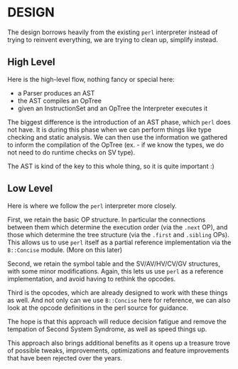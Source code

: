 <!----------------------------------------------------------------------------->
# DESIGN
<!----------------------------------------------------------------------------->

The design borrows heavily from the existing `perl` interpreter instead of 
trying to reinvent everything, we are trying to clean up, simplify instead. 

## High Level

Here is the high-level flow, nothing fancy or special here:

- a Parser produces an AST
- the AST compiles an OpTree
- given an InstructionSet and an OpTree the Interpreter executes it

The biggest difference is the introduction of an AST phase, which `perl` does
not have. It is during this phase when we can perform things like type checking
and static analysis. We can then use the information we gathered to inform the 
compilation of the OpTree (ex. - if we know the types, we do not need to do 
runtime checks on SV type). 

The AST is kind of the key to this whole thing, so it is quite important :)

## Low Level

Here is where we follow the `perl` interpreter more closely. 

First, we retain the basic OP structure. In particular the connections between 
them which determine the execution order (via the `.next` OP), and those which 
determine the tree structure (via the `.first` and `.sibling` OPs). This allows 
us to use `perl` itself as a partial reference implementation via the 
`B::Concise` module. (More on this later)

Second, we retain the symbol table and the SV/AV/HV/CV/GV structures, with some
minor modifications. Again, this lets us use `perl` as a reference 
implementation, and avoid having to rethink the opcodes.

Third is the opcodes, which are already designed to work with these things 
as well. And not only can we use `B::Concise` here for reference, we can also
look at the opcode definitions in the perl source for guidance. 

The hope is that this approach will reduce decision fatigue and remove the 
tempation of Second System Syndrome, as well as speed things up. 

This approach also brings additional benefits as it opens up a treasure trove 
of possible tweaks, improvements, optimizations and feature improvements that 
have been rejected over the years. 




